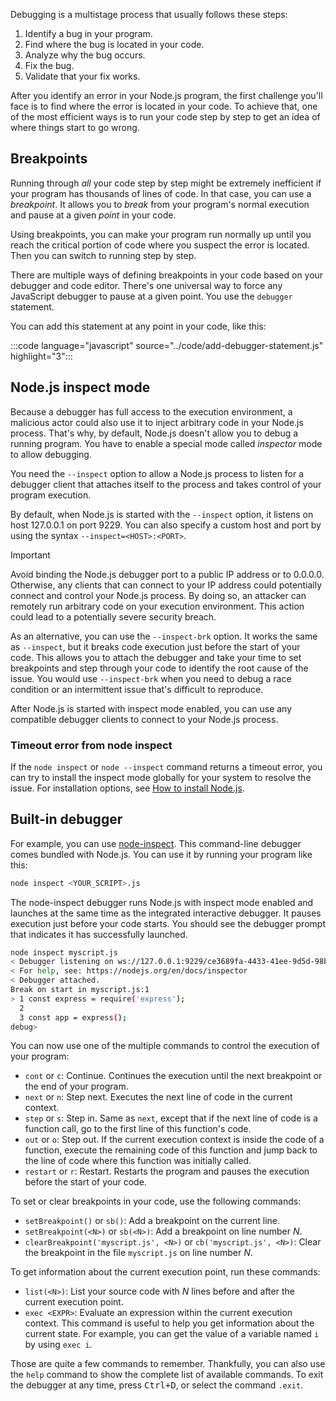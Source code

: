 Debugging is a multistage process that usually follows these steps:

1. Identify a bug in your program.
1. Find where the bug is located in your code.
1. Analyze why the bug occurs.
1. Fix the bug.
1. Validate that your fix works.

After you identify an error in your Node.js program, the first challenge you'll face is to find where the error is located in your code. To achieve that, one of the most efficient ways is to run your code step by step to get an idea of where things start to go wrong.

## Breakpoints

Running through *all* your code step by step might be extremely inefficient if your program has thousands of lines of code. In that case, you can use a *breakpoint*. It allows you to *break* from your program's normal execution and pause at a given *point* in your code.

Using breakpoints, you can make your program run normally up until you reach the critical portion of code where you suspect the error is located. Then you can switch to running step by step.

There are multiple ways of defining breakpoints in your code based on your debugger and code editor. There's one universal way to force any JavaScript debugger to pause at a given point. You use the `debugger` statement.

You can add this statement at any point in your code, like this:

:::code language="javascript" source="../code/add-debugger-statement.js" highlight="3":::


## Node.js inspect mode

Because a debugger has full access to the execution environment, a malicious actor could also use it to inject arbitrary code in your Node.js process. That's why, by default, Node.js doesn't allow you to debug a running program. You have to enable a special mode called *inspector* mode to allow debugging.

You need the `--inspect` option to allow a Node.js process to listen for a debugger client that attaches itself to the process and takes control of your program execution.

By default, when Node.js is started with the `--inspect` option, it listens on host 127.0.0.1 on port 9229. You can also specify a custom host and port by using the syntax `--inspect=<HOST>:<PORT>`.

> [!IMPORTANT]
> Avoid binding the Node.js debugger port to a public IP address or to 0.0.0.0. Otherwise, any clients that can connect to your IP address could potentially connect and control your Node.js process. By doing so, an attacker can remotely run arbitrary code on your execution environment. This action could lead to a potentially severe security breach.

As an alternative, you can use the `--inspect-brk` option. It works the same as `--inspect`, but it breaks code execution just before the start of your code. This allows you to attach the debugger and take your time to set breakpoints and step through your code to identify the root cause of the issue. You would use `--inspect-brk` when you need to debug a race condition or an intermittent issue that's difficult to reproduce.

After Node.js is started with inspect mode enabled, you can use any compatible debugger clients to connect to your Node.js process.

### Timeout error from node inspect 

If the `node inspect` or `node --inspect` command returns a timeout error, you can try to install the inspect mode globally for your system to resolve the issue. For installation options, see [How to install Node.js](https://nodejs.dev/en/learn/how-to-install-nodejs).


## Built-in debugger

For example, you can use [node-inspect](https://github.com/nodejs/node-inspect). This command-line debugger comes bundled with Node.js. You can use it by running your program like this:

```bash
node inspect <YOUR_SCRIPT>.js
```

The node-inspect debugger runs Node.js with inspect mode enabled and launches at the same time as the integrated interactive debugger. It pauses execution just before your code starts. You should see the debugger prompt that indicates it has successfully launched.

```bash
node inspect myscript.js
< Debugger listening on ws://127.0.0.1:9229/ce3689fa-4433-41ee-9d5d-98b5bc5dfa27
< For help, see: https://nodejs.org/en/docs/inspector
< Debugger attached.
Break on start in myscript.js:1
> 1 const express = require('express');
  2
  3 const app = express();
debug>
```

You can now use one of the multiple commands to control the execution of your program:

- `cont` or `c`: Continue. Continues the execution until the next breakpoint or the end of your program.
- `next` or `n`: Step next. Executes the next line of code in the current context.
- `step` or `s`: Step in. Same as `next`, except that if the next line of code is a function call, go to the first line of this function's code.
- `out` or `o`: Step out. If the current execution context is inside the code of a function, execute the remaining code of this function and jump back to the line of code where this function was initially called.
- `restart` or `r`: Restart. Restarts the program and pauses the execution before the start of your code.

To set or clear breakpoints in your code, use the following commands:

- `setBreakpoint()` or `sb()`: Add a breakpoint on the current line.
- `setBreakpoint(<N>)` or `sb(<N>)`: Add a breakpoint on line number *N*.
- `clearBreakpoint('myscript.js', <N>)` or `cb('myscript.js', <N>)`: Clear the breakpoint in the file `myscript.js` on line number *N*.

To get information about the current execution point, run these commands:

- `list(<N>)`: List your source code with *N* lines before and after the current execution point.
- `exec <EXPR>`: Evaluate an expression within the current execution context. This command is useful to help you get information about the current state. For example, you can get the value of a variable named `i` by using `exec i`.

Those are quite a few commands to remember. Thankfully, you can also use the `help` command to show the complete list of available commands. To exit the debugger at any time, press <kbd>Ctrl+D</kbd>, or select the command `.exit`.
